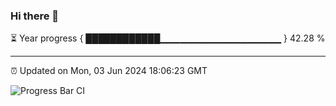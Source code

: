 ### Hi there 👋

⏳ Year progress { ████████████▁▁▁▁▁▁▁▁▁▁▁▁▁▁▁▁▁▁ } 42.28 %

---

⏰ Updated on Mon, 03 Jun 2024 18:06:23 GMT

![Progress Bar CI](https://github.com/liununu/liununu/workflows/Progress%20Bar%20CI/badge.svg)
